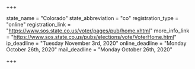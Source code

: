+++

state_name = "Colorado"
state_abbreviation = "co"
registration_type = "online"
registration_link = "https://www.sos.state.co.us/voter/pages/pub/home.xhtml"
more_info_link = "https://www.sos.state.co.us/pubs/elections/vote/VoterHome.html"
ip_deadline = "Tuesday November 3rd, 2020"
online_deadline = "Monday October 26th, 2020"
mail_deadline = "Monday October 26th, 2020"

+++
